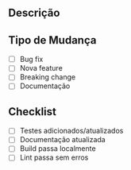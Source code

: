 ## Descrição
<!-- Descreva as mudanças feitas neste PR -->

## Tipo de Mudança
- [ ] Bug fix
- [ ] Nova feature
- [ ] Breaking change
- [ ] Documentação

## Checklist
- [ ] Testes adicionados/atualizados
- [ ] Documentação atualizada
- [ ] Build passa localmente
- [ ] Lint passa sem erros 